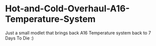 # Hot-and-Cold-Overhaul-A16-Temperature-System

Just a small modlet that brings back A16 Temperature system back to 7 Days To Die :)
